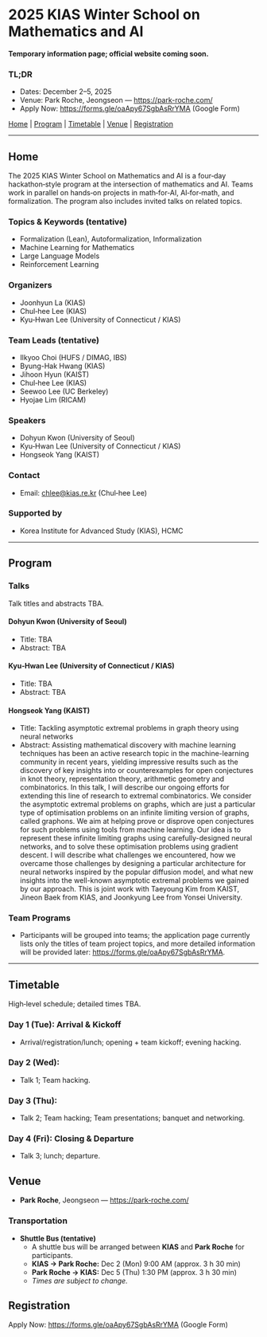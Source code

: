 # 2025 KIAS Winter School on Mathematics and AI

**Temporary information page; official website coming soon.**

### TL;DR
- Dates: December 2–5, 2025
- Venue: Park Roche, Jeongseon — <https://park-roche.com/>
- Apply Now: <https://forms.gle/oaApy67SgbAsRrYMA> (Google Form)

[Home](#home) | [Program](#program) | [Timetable](#timetable) | [Venue](#venue) | [Registration](#registration)

---

## Home

The 2025 KIAS Winter School on Mathematics and AI is a four‑day hackathon‑style program at the intersection of mathematics and AI. Teams work in parallel on hands‑on projects in math‑for‑AI, AI‑for‑math, and formalization. The program also includes invited talks on related topics.

### Topics & Keywords (tentative)

- Formalization (Lean), Autoformalization, Informalization
- Machine Learning for Mathematics
- Large Language Models
- Reinforcement Learning

### Organizers

- Joonhyun La (KIAS)
- Chul‑hee Lee (KIAS)
- Kyu‑Hwan Lee (University of Connecticut / KIAS)

### Team Leads (tentative)

- Ilkyoo Choi (HUFS / DIMAG, IBS)
- Byung-Hak Hwang (KIAS)
- Jihoon Hyun (KAIST)
- Chul‑hee Lee (KIAS)
- Seewoo Lee (UC Berkeley)
- Hyojae Lim (RICAM)


### Speakers

- Dohyun Kwon (University of Seoul)
- Kyu‑Hwan Lee (University of Connecticut / KIAS)
- Hongseok Yang (KAIST)


### Contact

- Email: chlee@kias.re.kr (Chul‑hee Lee)

### Supported by

- Korea Institute for Advanced Study (KIAS), HCMC

---

## Program

### Talks
Talk titles and abstracts TBA.

#### Dohyun Kwon (University of Seoul)
- Title: TBA
- Abstract: TBA

#### Kyu‑Hwan Lee (University of Connecticut / KIAS)
- Title: TBA
- Abstract: TBA

#### Hongseok Yang (KAIST)
- Title: Tackling asymptotic extremal problems in graph theory using neural networks
- Abstract: Assisting mathematical discovery with machine learning techniques has been an active research topic in the machine-learning community in recent years, yielding impressive results such as the discovery of key insights into or counterexamples for open conjectures in knot theory, representation theory, arithmetic geometry and combinatorics. In this talk, I will describe our ongoing efforts for extending this line of research to extremal combinatorics. We consider the asymptotic extremal problems on graphs, which are just a particular type of optimisation problems on an infinite limiting version of graphs, called graphons. We aim at helping prove or disprove open conjectures for such problems using tools from machine learning. Our idea is to represent these infinite limiting graphs using carefully-designed neural networks, and to solve these optimisation problems using gradient descent. I will describe what challenges we encountered, how we overcame those challenges by designing a particular architecture for neural networks inspired by the popular diffusion model, and what new insights into the well-known asymptotic extremal problems we gained by our approach. This is joint work with Taeyoung Kim from KAIST, Jineon Baek from KIAS, and Joonkyung Lee from Yonsei University.

### Team Programs
- Participants will be grouped into teams; the application page currently lists only the titles of team project topics, and more detailed information will be provided later: <https://forms.gle/oaApy67SgbAsRrYMA>.

---

## Timetable

High‑level schedule; detailed times TBA.

### Day 1 (Tue): Arrival & Kickoff
- Arrival/registration/lunch; opening + team kickoff; evening hacking.

### Day 2 (Wed): 
- Talk 1; Team hacking.

### Day 3 (Thu): 
- Talk 2; Team hacking; Team presentations; banquet and networking.

### Day 4 (Fri): Closing & Departure
- Talk 3; lunch; departure.


 
## Venue

- **Park Roche**, Jeongseon — <https://park-roche.com/>

### Transportation

- **Shuttle Bus (tentative)**
  - A shuttle bus will be arranged between **KIAS** and **Park Roche** for participants.  
  - **KIAS → Park Roche:** Dec 2 (Mon) 9:00 AM (approx. 3 h 30 min)  
  - **Park Roche → KIAS:** Dec 5 (Thu) 1:30 PM (approx. 3 h 30 min)  
  - *Times are subject to change.*



## Registration

Apply Now: <https://forms.gle/oaApy67SgbAsRrYMA> (Google Form)
